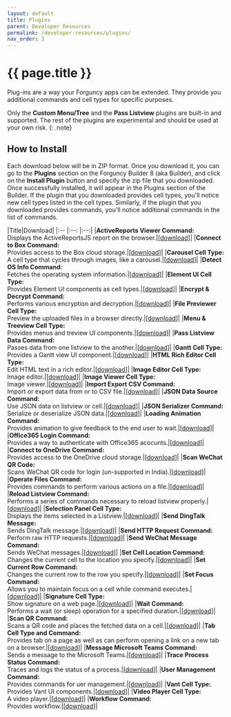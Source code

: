 ```yaml
---
layout: default
title: Plugins
parent: Developer Resources
permalink: /developer-resources/plugins/
nav_order: 3
---
```


# {{ page.title }}

Plug-ins are a way your Forguncy apps can be extended. They provide you additional commands and cell types for specific purposes.

Only the **Custom Menu/Tree** and the **Pass Listview** plugins are built-in and supported. The rest of the plugins are experimental and should be used at your own risk.
{: .note}

## How to Install
Each download below will be in ZIP format. Once you download it, you can go to the **Plugins** section on the Forguncy Builder 8 (aka Builder), and click on the **Install Plugin** button and specify the zip file that you downloaded. Once successfully installed, it will appear in the Plugins section of the Builder. If the plugin that you downloaded provides cell types, you'll notice new cell types listed in the cell types. Similarly, if the plugin that you downloaded provides commands, you'll notice additional commands in the list of commands.

|Title|Download|
|:-- |:--: |:--:|
|**ActiveReports Viewer Command:**<br>Displays the ActiveReportsJS report on the browser.|[[download](/assets/plugins/ActiveReportsViewerCommand.zip)]|
|**Connect to Box Command:**<br>Provides access to the Box cloud storage.|[[download](/assets/plugins/BoxService.zip)]|
|**Carousel Cell Type:**<br>A cell type that cycles through images, like a carousel.|[[download](/assets/plugins/CarouselCellType.zip)]|
|**Detect OS Info Command:**<br>Fetches the operating system information.|[[download](/assets/plugins/DetectOSInfoCommand.zip)]|
|**Element UI Cell Type:**<br>Provides Element UI components as cell types.|[[download](/assets/plugins/ElementUI.zip)]|
|**Encrypt & Decrypt Command:**<br>Performs various encryption and decryption.|[[download](/assets/plugins/EncryptDecryptCommand.zip)]|
|**File Previewer Cell Type:**<br>Preview the uploaded files in a browser directly.|[[download](/assets/plugins/FilePreviewer.zip)]|
|**Menu & Treeview Cell Type:**<br>Provides menus and treview UI components.|[[download](/assets/plugins/Forguncy.CustomMenu.zip)]|
|**Pass Listview Data Command:**<br>Passes data from one listview to the another.|[[download](/assets/plugins/PassListviewDataCommand.zip)]|
|**Gantt Cell Type:**<br>Provides a Gantt view UI component.|[[download](/assets/plugins/Gantt.zip)]|
|**HTML Rich Editor Cell Type:**<br>Edit HTML text in a rich editor.|[[download](/assets/plugins/HtmlRichEdtior.zip)]|
|**Image Editor Cell Type:**<br>Image editor.|[[download](/assets/plugins/ImageEditor.zip)]|
|**Image Viewer Cell Type:**<br>Image viewer.|[[download](/assets/plugins/ImageViewerCommand.zip)]|
|**Import Export CSV Command:**<br>Import or export data from or to CSV file.|[[download](/assets/plugins/ImportExportCSV.zip)]|
|**JSON Data Source Command:**<br>Use JSON data on listview or cell.|[[download](/assets/plugins/JsonDataSource.zip)]|
|**JSON Serializer Command:**<br>Serialize or deserialize JSON data.|[[download](/assets/plugins/JsonUtilityCommand.zip)]|
|**Loading Animation Command:**<br>Provides animation to give feedback to the end user to wait.|[[download](/assets/plugins/LoadingCommand.zip)]|
|**Office365 Login Command:**<br>Provides a way to authenticate with Office365 acocunts.|[[download](/assets/plugins/Office365LoginCommand.zip)]|
|**Connect to OneDrive Command:**<br>Provides access to the OneDrive cloud storage.|[[download](/assets/plugins/OneDriveService.zip)]|
|**Scan WeChat QR Code:**<br>Scans WeChat QR code for login (un-supported in India).|[[download](/assets/plugins/OpenWeChatCommand.zip)]|
|**Operate Files Command:**<br>Provides commands to perform various actions on a file.|[[download](/assets/plugins/OperateFilesCommand.zip)]|
|**Reload Listview Command:**<br>Performs a series of commands necessary to reload listview properly.|[[download](/assets/plugins/ReloadListViewCommand.zip)]|
|**Selection Panel Cell Type:**<br>Displays the items selected in a Listview.|[[download](/assets/plugins/SelectionPanel.zip)]|
|**Send DingTalk Message:**<br>Sends DingTalk message.|[[download](/assets/plugins/SendDingTalkMessage.zip)]|
|**Send HTTP Request Command:**<br>Perform raw HTTP requests.|[[download](/assets/plugins/SendHTTPRequestCommand.zip)]|
|**Send WeChat Message Command:**<br>Sends WeChat messages.|[[download](/assets/plugins/SendWeChatMessage.zip)]|
|**Set Cell Location Command:**<br>Changes the current cell to the location you specify.|[[download](/assets/plugins/SetCellLocationCommand.zip)]|
|**Set Current Row Command:**<br>Changes the current row to the row you specify.|[[download](/assets/plugins/SetCurrentRowCommand.zip)]|
|**Set Focus Command:**<br>Allows you to maintain focus on a cell while command executes.|[[download](/assets/plugins/SetFocusCommand.zip)]|
|**Signature Cell Type:**<br>Show signature on a web page.|[[download](/assets/plugins/SignatureCellType.zip)]|
|**Wait Command:**<br>Performs a wait (or sleep) operation for a specified duration.|[[download](/assets/plugins/SleepCommand.zip)]|
|**Scan QR Command:**<br>Scans a QR code and places the fetched data on a cell.|[[download](/assets/plugins/SmartPhoneCommand.zip)]|
|**Tab Cell Type and Command:**<br>Provides tab on a page as well as can perform opening a link on a new tab on a browser.|[[download](/assets/plugins/TabManager.zip)]|
|**Message Microsoft Teams Command:**<br>Sends a message to the Microsoft Teams.|[[download](/assets/plugins/TeamsWebHookCommand.zip)]|
|**Trace Process Status Command:**<br>Traces and logs the status of a process.|[[download](/assets/plugins/TraceProcessStatusCommand.zip)]|
|**User Management Command:**<br>Provides commands for uer management.|[[download](/assets/plugins/UserManagementCommands.zip)]|
|**Vant Cell Type:**<br>Provides Vant UI components.|[[download](/assets/plugins/Vant.zip)]|
|**Video Player Cell Type:**<br>A video player.|[[download](/assets/plugins/VideoPlayCellType.zip)]|
|**Workflow Command:**<br>Provides workflow.|[[download](/assets/plugins)]|

